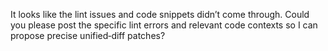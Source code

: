 It looks like the lint issues and code snippets didn’t come through. Could you please post the specific lint errors and relevant code contexts so I can propose precise unified‐diff patches?